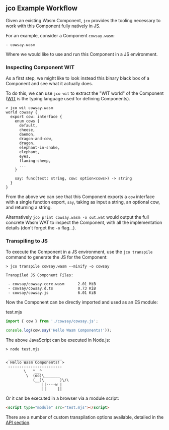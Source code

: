 ## jco Example Workflow

Given an existing Wasm Component, `jco` provides the tooling necessary to work with this Component fully natively in JS.

For an example, consider a Component `cowsay.wasm`:

```shell
- cowsay.wasm
```

Where we would like to use and run this Component in a JS environment.

### Inspecting Component WIT

As a first step, we might like to look instead this binary black box of a Component and see what it actually does.

To do this, we can use `jco wit` to extract the "WIT world" of the Component ([WIT](https://github.com/WebAssembly/component-model/blob/main/design/mvp/WIT.md) is the typing language used for defining Components).

```shell
> jco wit cowsay.wasm
world cowsay {
  export cow: interface {
    enum cows {
      default,
      cheese,
      daemon,
      dragon-and-cow,
      dragon,
      elephant-in-snake,
      elephant,
      eyes,
      flaming-sheep,
      ...
    }

    say: func(text: string, cow: option<cows>) -> string
  }
}
```

From the above we can see that this Component exports a `cow` interface with a single function export, `say`, taking as input a string, an optional cow, and returning a string.

Alternatively `jco print cowsay.wasm -o out.wat` would output the full concrete Wasm WAT to inspect the Component, with all the implementation details (don't forget the `-o` flag...).

### Transpiling to JS

To execute the Component in a JS environment, use the `jco transpile` command to generate the JS for the Component:

```shell
> jco transpile cowsay.wasm --minify -o cowsay

Transpiled JS Component Files:

 - cowsay/cowsay.core.wasm      2.01 MiB
 - cowsay/cowsay.d.ts           0.73 KiB
 - cowsay/cowsay.js             6.01 KiB
```

Now the Component can be directly imported and used as an ES module:

test.mjs
```js
import { cow } from './cowsay/cowsay.js';

console.log(cow.say('Hello Wasm Components!'));
```

The above JavaScript can be executed in Node.js:

```shell
> node test.mjs

 ________________________
< Hello Wasm Components! >
 ------------------------
        \   ^__^
         \  (oo)\_______
            (__)\       )\/\
                ||----w |
                ||     ||
```

Or it can be executed in a browser via a module script:

```html
<script type="module" src="test.mjs"></script>
```

There are a number of custom transpilation options available, detailed in the [API section](README.md#API).
